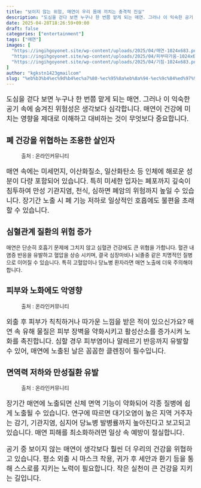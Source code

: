 ```yaml
---
title: "보이지 않는 위험, 매연이 우리 몸에 끼치는 충격적 진실"
description: "도심을 걷다 보면 누구나 한 번쯤 맡게 되는 매연. 그러나 이 익숙한 공기 속에 숨겨진 위험성은 생각보다 심각합니다. 매연이 건강에 미치는 영향을 제대로 이해하고 대비하는 것이 무엇보다 중요합니다."
date: 2025-04-28T18:26:59+09:00
draft: false
categories: ["entertainment"]
tags: ["매연"]
images: [
  "https://ingihgoyonet.site/wp-content/uploads/2025/04/매연-1024x683.png"
  "https://ingihgoyonet.site/wp-content/uploads/2025/04/피부따가움-1024x683.png"
  "https://ingihgoyonet.site/wp-content/uploads/2025/04/기침-1024x683.png"
]
author: "kgkstn1423gmailcom"
slug: "%eb%b3%b4%ec%9d%b4%ec%a7%80-%ec%95%8a%eb%8a%94-%ec%9c%84%ed%97%98-%eb%a7%a4%ec%97%b0%ec%9d%b4-%ec%9a%b0%eb%a6%ac-%eb%aa%b8%ec%97%90-%eb%81%bc%ec%b9%98%eb%8a%94-%ec%b6%a9%ea%b2%a9%ec%a0%81-%ec%a7%84"
---
```


<p style="font-size:18px">도심을 걷다 보면 누구나 한 번쯤 맡게 되는 매연. 그러나 이 익숙한 공기 속에 숨겨진 위험성은 생각보다 심각합니다. 매연이 건강에 미치는 영향을 제대로 이해하고 대비하는 것이 무엇보다 중요합니다.</p> <h2 >폐 건강을 위협하는 조용한 살인자</h2> <figure ><img src="https://ingihgoyonet.site/wp-content/uploads/2025/04/매연-1024x683.png" alt="" style="aspect-ratio:16/9;object-fit:cover"/><figcaption >출처 : 온라인커뮤니티</figcaption></figure> <p style="font-size:18px">매연 속에는 미세먼지, 이산화질소, 일산화탄소 등 인체에 해로운 성분이 다량 포함되어 있습니다. 특히 미세한 입자는 폐포까지 깊숙이 침투하여 만성 기관지염, 천식, 심하면 폐암의 위험까지 높일 수 있습니다. 장기간 노출 시 폐 기능 저하로 일상적인 호흡에도 불편을 초래할 수 있습니다.</p> <h2 >심혈관계 질환의 위험 증가</h2> <p>매연은 단순히 호흡기 문제에 그치지 않고 심혈관 건강에도 큰 위협을 가합니다. 혈관 내 염증 반응을 유발하고 혈압을 상승 시키며, 결국 심장마비나 뇌졸중 같은 치명적인 질병으로 이어질 수 있습니다. 특히 고혈압이나 당뇨병 환자라면 매연 노출에 더욱 주의해야 합니다.</p> <h2 >피부와 노화에도 악영향</h2> <figure ><img src="https://ingihgoyonet.site/wp-content/uploads/2025/04/피부따가움-1024x683.png" alt="" style="aspect-ratio:16/9;object-fit:cover"/><figcaption >출처 : 온라인커뮤니티</figcaption></figure> <p style="font-size:18px">외출 후 피부가 칙칙하거나 따가운 느낌을 받은 적이 있으신가요? 매연 속 유해 물질은 피부 장벽을 약화시키고 활성산소를 증가시켜 노화를 촉진합니다. 심할 경우 피부염이나 알레르기 반응까지 유발할 수 있어, 매연에 노출된 날은 꼼꼼한 클렌징이 필수입니다.</p> <h2 >면역력 저하와 만성질환 유발</h2> <figure ><img src="https://ingihgoyonet.site/wp-content/uploads/2025/04/기침-1024x683.png" alt="" style="aspect-ratio:16/9;object-fit:cover"/><figcaption >출처 : 온라인커뮤니티</figcaption></figure> <p style="font-size:18px">장기간 매연에 노출되면 신체 면역 기능이 약화되어 각종 질병에 쉽게 노출될 수 있습니다. 연구에 따르면 대기오염이 높은 지역 거주자는 감기, 기관지염, 심지어 당뇨병 발병률까지 높아진다고 보고되고 있습니다. 매연 피해를 최소화하려면 일상 속 예방이 절실합니다.</p> <p style="font-size:18px">공기 중 보이지 않는 매연이 생각보다 훨씬 더 우리의 건강을 위협하고 있습니다. 평소 외출 시 마스크 착용, 귀가 후 세안과 환기 등을 통해 스스로를 지키는 노력이 필요합니다. 작은 실천이 큰 건강을 지키는 길입니다.</p>